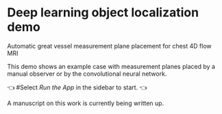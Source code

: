 # Deep learning object localization demo

Automatic great vessel measurement plane placement for chest 4D flow MRI

This demo shows an example case with measurement planes placed by a manual observer or by the convolutional neural network.

👈
#Select _Run the App_ in the sidebar to start.
👈

A manuscript on this work is currently being written up.
